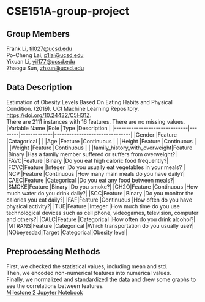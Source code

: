 # CSE151A-group-project
## Group Members
Frank Li, til027@ucsd.edu  
Po-Cheng Lai, p1lai@ucsd.edu  
Yixuan Li, yil177@ucsd.edu  
Zhaogu Sun, zhsun@ucsd.edu  
## Data Description
Estimation of Obesity Levels Based On Eating Habits and Physical Condition. (2019). UCI Machine Learning Repository. https://doi.org/10.24432/C5H31Z.  
There are 2111 instances with 16 features. There are no missing values. 
|Variable Name                 |Role    |Type         |Description                    |
|------------------------------|--------|-------------|-------------------------------|
|Gender                        |Feature |Catagorical  |                               |
|Age                           |Feature |Continuous   |                               |
|Height                        |Feature |Continuous   |                               |
|Weight                        |Feature |Continuous   |                               |
|family_history_with_overweight|Feature |Binary       |Has a family member suffered or suffers from overweight?|
|FAVC|Feature |Binary       |Do you eat high caloric food frequently?|
|FCVC|Feature |Integer      |Do you usually eat vegetables in your meals?	|
|NCP |Feature |Continuous   |How many main meals do you have daily?|
|CAEC|Feature |Categorical  |Do you eat any food between meals?|
|SMOKE|Feature |Binary       |Do you smoke?|
|CH2O|Feature |Continuous   |How much water do you drink daily?|
|SCC|Feature |Binary       |Do you monitor the calories you eat daily?|
|FAF|Feature |Continuous     |How often do you have physical activity?|
|TUE|Feature |Integer     |How much time do you use technological devices such as cell phone, videogames, television, computer and others?|
|CALC|Feature |Categorical   |How often do you drink alcohol?|
|MTRANS|Feature |Categorical |Which transportation do you usually use?|
|NObeyesdad|Target |Categorical|Obesity level|
## Preprocessing Methods
First, we checked the statistical values, including mean and std.  
Then, we encoded non-numerical features into numerical values.  
Finally, we normalized and standardized the data and drew some graphs to see the correlations between features.  
[Milestone 2 Jupyter Notebook](Group_Project_MileStone_2.ipynb)
